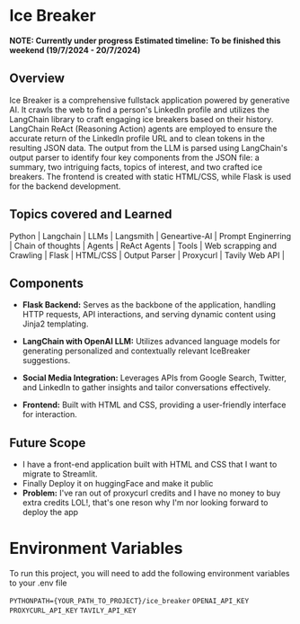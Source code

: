 # Ice Breaker

**NOTE: Currently under progress**
**Estimated timeline: To be finished this weekend (19/7/2024 - 20/7/2024)**

## Overview

Ice Breaker is a comprehensive fullstack application powered by generative AI. It crawls the web to find a person's LinkedIn profile and utilizes the LangChain library to craft engaging ice breakers based on their history. LangChain ReAct (Reasoning Action) agents are employed to ensure the accurate return of the LinkedIn profile URL and to clean tokens in the resulting JSON data. The output from the LLM is parsed using LangChain's output parser to identify four key components from the JSON file: a summary, two intriguing facts, topics of interest, and two crafted ice breakers. The frontend is created with static HTML/CSS, while Flask is used for the backend development.

## Topics covered and Learned
Python | Langchain | LLMs | Langsmith | Geneartive-AI | Prompt Enginerring | Chain of thoughts | Agents | ReAct Agents | Tools | Web scrapping and Crawling | Flask | HTML/CSS | Output Parser | Proxycurl | Tavily Web API |


## Components

- **Flask Backend:** Serves as the backbone of the application, handling HTTP requests, API interactions, and serving dynamic content using Jinja2 templating.

- **LangChain with OpenAI LLM:** Utilizes advanced language models for generating personalized and contextually relevant IceBreaker suggestions.

- **Social Media Integration:** Leverages APIs from Google Search, Twitter, and LinkedIn to gather insights and tailor conversations effectively.

- **Frontend:** Built with HTML and CSS, providing a user-friendly interface for interaction.


## Future Scope

- I have a front-end application built with HTML and CSS that I want to migrate to Streamlit.
- Finally Deploy it on huggingFace and make it public
- **Problem:** I've ran out of proxycurl credits and I have no money to buy extra credits LOL!, that's one reson why I'm nor looking forward to deploy the app 

# Environment Variables

To run this project, you will need to add the following environment variables to your .env file

`PYTHONPATH={YOUR_PATH_TO_PROJECT}/ice_breaker`
`OPENAI_API_KEY`
`PROXYCURL_API_KEY`
`TAVILY_API_KEY`


